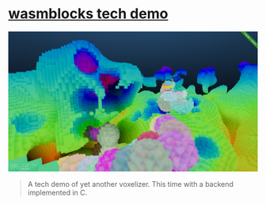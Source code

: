 [wasmblocks tech demo](https://wasmblocks.gatunes.com/)
==

[![screenshot](screenshot.png)](https://wasmblocks.gatunes.com/)

> A tech demo of yet another voxelizer. This time with a backend implemented in C.


